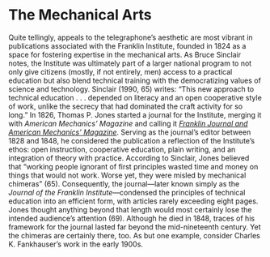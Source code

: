 # The Mechanical Arts 

Quite tellingly, appeals to the telegraphone’s aesthetic are most vibrant in publications associated with the Franklin Institute, founded in 1824 as a space for fostering expertise in the mechanical arts. As Bruce Sinclair notes, the Institute was ultimately part of a larger national program to not only give citizens (mostly, if not entirely, men) access to a practical education but also blend technical training with the democratizing values of science and technology. Sinclair (1990, 65) writes: “This new approach to technical education . . . depended on literacy and an open cooperative style of work, unlike the secrecy that had dominated the craft activity for so long.” In 1826, Thomas P. Jones started a journal for the Institute, merging it with <i>American Mechanics’ Magazine</i> and calling it&nbsp;<a href="media/franklinjournal.png" resource="media/franklinjournal" rel="urn:scalar:version:28383" data-size="medium" data-align="right"><i>Franklin Journal and American Mechanics’ Magazine</i></a>. Serving as the journal’s editor between 1828 and 1848, he considered the publication a reflection of the Institute’s ethos: open instruction, cooperative education, plain writing, and an integration of theory with practice. According to Sinclair, Jones believed that “working people ignorant of first principles wasted time and money on things that would not work. Worse yet, they were misled by mechanical chimeras” (65). Consequently, the journal—later known simply as the <i>Journal of the Franklin Institute</i>—condensed the principles of technical education into an efficient form, with articles rarely exceeding eight pages. Jones thought anything beyond that length would most certainly lose&nbsp;<span class="note" rev="scalar:has_note" resource="note36" rel="urn:scalar:version:28895">the intended audience’s attention</span>&nbsp;(69). Although he died in 1848, traces of his framework for the journal lasted far beyond the mid-nineteenth century. Yet the chimeras are certainly there, too. As but one example, consider Charles K. Fankhauser’s work in the early 1900s.